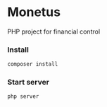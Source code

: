 # Monetus

PHP project for financial control

### Install

```bash
composer install
```

### Start server

```bash
php server
```

<!-- TO DO: Criar classe Token para criptografar e descriptografar tokens -->